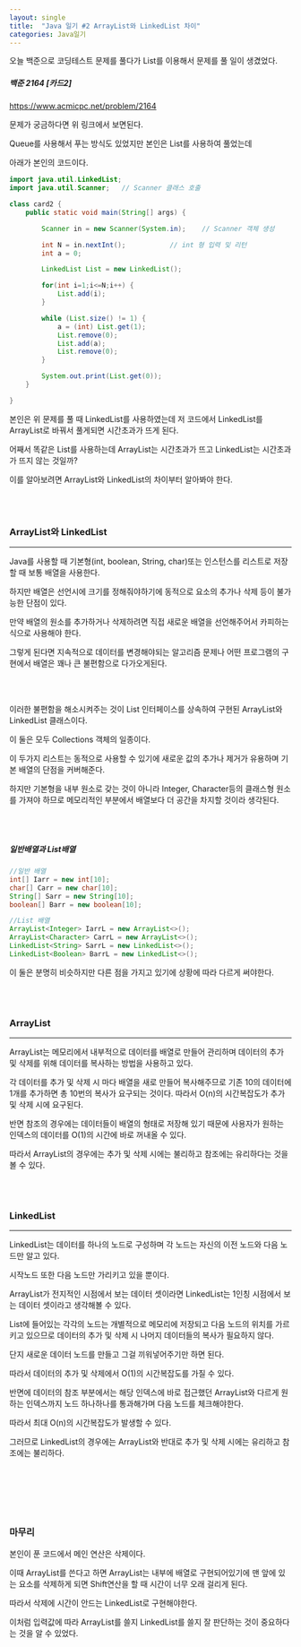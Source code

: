 ```yaml
---
layout: single
title:  "Java 일기 #2 ArrayList와 LinkedList 차이"
categories: Java일기
---
```


오늘 백준으로 코딩테스트 문제를 풀다가 List를 이용해서 문제를 풀 일이 생겼었다.



##### 백준 2164 [카드2]

https://www.acmicpc.net/problem/2164

문제가 궁금하다면 위 링크에서 보면된다.

Queue를 사용해서 푸는 방식도 있었지만 본인은 List를 사용하여 풀었는데

아래가 본인의 코드이다.

```java
import java.util.LinkedList;
import java.util.Scanner;	// Scanner 클래스 호출

class card2 {
    public static void main(String[] args) {

        Scanner in = new Scanner(System.in);	// Scanner 객체 생성

        int N = in.nextInt(); 			// int 형 입력 및 리턴
        int a = 0;

        LinkedList List = new LinkedList();

        for(int i=1;i<=N;i++) {
            List.add(i);
        }

        while (List.size() != 1) {
            a = (int) List.get(1);
            List.remove(0);
            List.add(a);
            List.remove(0);
        }

        System.out.print(List.get(0));
    }

}
```

본인은 위 문제를 풀 때 LinkedList를 사용하였는데 저 코드에서 LinkedList를 ArrayList로 바꿔서 풀게되면 시간초과가 뜨게 된다.

어째서 똑같은 List를 사용하는데 ArrayList는 시간초과가 뜨고 LinkedList는 시간초과가 뜨지 않는 것일까?

이를 알아보려면 ArrayList와 LinkedList의 차이부터 알아봐야 한다.

<br/><br/>

### ArrayList와 LinkedList

---

Java를 사용할 때 기본형(int, boolean, String, char)또는 인스턴스를 리스트로 저장할 때 보통 배열을 사용한다. 

하지만 배열은 선언시에 크기를 정해줘야하기에 동적으로 요소의 추가나 삭제 등이 불가능한 단점이 있다.

만약 배열의 원소를 추가하거나 삭제하려면 직접 새로운 배열을 선언해주어서 카피하는 식으로 사용해야 한다.

그렇게 된다면 지속적으로 데이터를 변경해야되는 알고리즘 문제나 어떤 프로그램의 구현에서 배열은 꽤나 큰 불편함으로 다가오게된다.

<br/><br/>

이러한 불편함을 해소시켜주는 것이 List 인터페이스를 상속하여 구현된 ArrayList와 LinkedList 클래스이다.

이 둘은 모두 Collections 객체의 일종이다. 

이 두가지 리스트는 동적으로 사용할 수 있기에 새로운 값의 추가나 제거가 유용하며 기본 배열의 단점을 커버해준다.

하지만 기본형을 내부 원소로 갖는 것이 아니라 Integer, Character등의 클래스형 원소를 가져야 하므로 메모리적인 부분에서 배열보다 더 공간을 차지할 것이라 생각된다.

<br/><br/>

##### 일반배열과 List배열

```java
//일반 배열
int[] Iarr = new int[10];
char[] Carr = new char[10];
String[] Sarr = new String[10];
boolean[] Barr = new boolean[10];

//List 배열
ArrayList<Integer> IarrL = new ArrayList<>();
ArrayList<Character> CarrL = new ArrayList<>();
LinkedList<String> SarrL = new LinkedList<>();
LinkedList<Boolean> BarrL = new LinkedList<>();
```

이 둘은 분명히 비슷하지만 다른 점을 가지고 있기에 상황에 따라 다르게 써야한다. 

<br/><br/>

### ArrayList

---

ArrayList는 메모리에서 내부적으로 데이터를 배열로 만들어 관리하며 데이터의 추가 및 삭제를 위해 데이터를 복사하는 방법을 사용하고 있다.

각 데이터를 추가 및 삭제 시 마다 배열을 새로 만들어 복사해주므로 기존 10의 데이터에 1개를 추가하면 총 10번의 복사가 요구되는 것이다. 따라서 O(n)의 시간복잡도가 추가 및 삭제 시에 요구된다.

반면 참조의 경우에는 데이터들이 배열의 형태로 저장해 있기 때문에 사용자가 원하는 인덱스의 데이터를 O(1)의 시간에 바로 꺼내올 수 있다.

따라서 ArrayList의 경우에는 추가 및 삭제 시에는 불리하고 참조에는 유리하다는 것을 볼 수 있다.

 <br/><br/>

### LinkedList

---

LinkedList는 데이터를 하나의 노드로 구성하며 각 노드는 자신의 이전 노드와 다음 노드만 알고 있다.

시작노드 또한 다음 노드만 가리키고 있을 뿐이다.

ArrayList가 전지적인 시점에서 보는 데이터 셋이라면 LinkedList는 1인칭 시점에서 보는 데이터 셋이라고 생각해볼 수 있다.

List에 들어있는 각각의 노드는 개별적으로 메모리에 저장되고 다음 노드의 위치를 가르키고 있으므로 데이터의 추가 및 삭제 시 나머지 데이터들의 복사가 필요하지 않다.

단지 새로운 데이터 노드를 만들고 그걸 끼워넣어주기만 하면 된다.

따라서 데이터의 추가 및 삭제에서 O(1)의 시간복잡도를 가질 수 있다.



반면에 데이터의 참조 부분에서는 해당 인덱스에 바로 접근했던 ArrayList와 다르게 원하는 인덱스까지 노드 하나하나를 통과해가며 다음 노드를 체크해야한다.

따라서 최대 O(n)의 시간복잡도가 발생할 수 있다.

그러므로 LinkedList의 경우에는 ArrayList와 반대로 추가 및 삭제 시에는 유리하고 참조에는 불리하다.

 <br/><br/>

 <br/><br/>

### 마무리



본인이 푼 코드에서 메인 연산은 삭제이다.

이때 ArrayList를 쓴다고 하면 ArrayList는 내부에 배열로 구현되어있기에 맨 앞에 있는 요소를 삭제하게 되면 Shift연산을 할 때 시간이 너무 오래 걸리게 된다.

따라서 삭제에 시간이 안드는 LinkedList로 구현해야한다.

이처럼 입력값에 따라 ArrayList를 쓸지 LinkedList를 쓸지 잘 판단하는 것이 중요하다는 것을 알 수 있었다.

